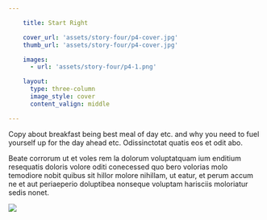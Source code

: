 ```yaml
---

    title: Start Right

    cover_url: 'assets/story-four/p4-cover.jpg'
    thumb_url: 'assets/story-four/p4-cover.jpg'

    images:
      - url: 'assets/story-four/p4-1.png'

    layout:
      type: three-column
      image_style: cover
      content_valign: middle

---
```


Copy about breakfast being best meal of day etc. and why you need to fuel yourself up for the day ahead etc. Odissinctotat quatis eos et odit abo.

Beate corrorum ut et voles rem la dolorum voluptatquam ium enditium resequatis doloris volore oditi conecessed quo bero volorias molo temodiore nobit quibus sit hillor molore nihillam, ut eatur, et perum accum ne et aut periaeperio doluptibea nonseque voluptam harisciis moloriatur sedis nonet.

<img src="assets/story-four/p4-1.png" data-original data-media-id="images:1">
